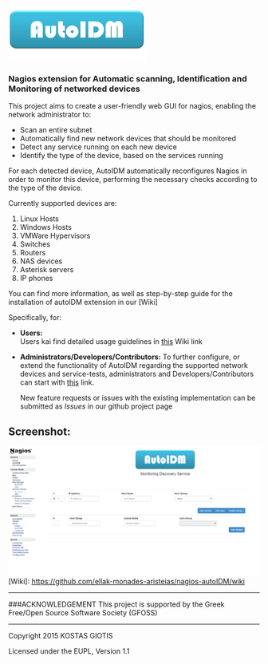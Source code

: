 ![alt text](https://github.com/ellak-monades-aristeias/nagios-autoIDM/blob/master/misc/logo.png "Auto IDM Logo")

### Nagios extension for Automatic scanning, Identification and Monitoring of networked devices

This project aims to create a user-friendly web GUI for nagios, enabling the network administrator to:

* Scan an entire subnet
* Automatically find new network devices that should be monitored
* Detect any service running on each new device
* Identify the type of the device, based on the services running

For each detected device, AutoIDM automatically reconfigures Nagios in order to monitor this device, performing the necessary checks according to the type of the device.

Currently supported devices are:

1. Linux Hosts
2. Windows Hosts
3. VMWare Hypervisors
4. Switches
5. Routers
6. NAS devices
7. Asterisk servers
8. IP phones

You can find more information, as well as step-by-step guide for the installation of autoIDM extension in our [Wiki]

Specifically, for:
* **Users:**  
  Users kai find detailed usage guidelines in [this](https://github.com/ellak-monades-aristeias/nagios-autoIDM/wiki/Usage-Guide#autoidm-usage-guidelines) Wiki link

* **Administrators/Developers/Contributors:**
  To further configure, or extend the functionality of AutoIDM regarding the supported network devices and service-tests, administrators and Developers/Contributors can start with [this](https://github.com/ellak-monades-aristeias/nagios-autoIDM/wiki/Usage-Guide#autoidm-extension-configuration-options) link.  

  New feature requests or issues with the existing implementation can be submitted as _Issues_ in our github project page
  

Screenshot:
--------------
![alt text](https://github.com/ellak-monades-aristeias/nagios-autoIDM/blob/master/misc/Screenshot.png "Screenshot")
   [Wiki]: <https://github.com/ellak-monades-aristeias/nagios-autoIDM/wiki>

----------------------------------

###ACKNOWLEDGEMENT
This project is supported by the Greek Free/Open Source Software Society (GFOSS)

----------------------------------
Copyright 2015 KOSTAS GIOTIS

Licensed under the EUPL, Version 1.1
